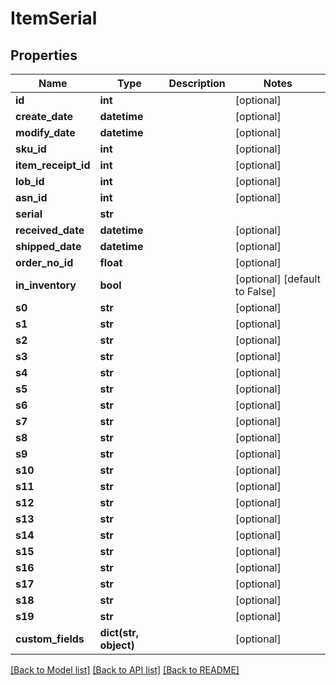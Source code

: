 # ItemSerial

## Properties
Name | Type | Description | Notes
------------ | ------------- | ------------- | -------------
**id** | **int** |  | [optional] 
**create_date** | **datetime** |  | [optional] 
**modify_date** | **datetime** |  | [optional] 
**sku_id** | **int** |  | [optional] 
**item_receipt_id** | **int** |  | [optional] 
**lob_id** | **int** |  | [optional] 
**asn_id** | **int** |  | [optional] 
**serial** | **str** |  | 
**received_date** | **datetime** |  | [optional] 
**shipped_date** | **datetime** |  | [optional] 
**order_no_id** | **float** |  | [optional] 
**in_inventory** | **bool** |  | [optional] [default to False]
**s0** | **str** |  | [optional] 
**s1** | **str** |  | [optional] 
**s2** | **str** |  | [optional] 
**s3** | **str** |  | [optional] 
**s4** | **str** |  | [optional] 
**s5** | **str** |  | [optional] 
**s6** | **str** |  | [optional] 
**s7** | **str** |  | [optional] 
**s8** | **str** |  | [optional] 
**s9** | **str** |  | [optional] 
**s10** | **str** |  | [optional] 
**s11** | **str** |  | [optional] 
**s12** | **str** |  | [optional] 
**s13** | **str** |  | [optional] 
**s14** | **str** |  | [optional] 
**s15** | **str** |  | [optional] 
**s16** | **str** |  | [optional] 
**s17** | **str** |  | [optional] 
**s18** | **str** |  | [optional] 
**s19** | **str** |  | [optional] 
**custom_fields** | **dict(str, object)** |  | [optional] 

[[Back to Model list]](../README.md#documentation-for-models) [[Back to API list]](../README.md#documentation-for-api-endpoints) [[Back to README]](../README.md)


